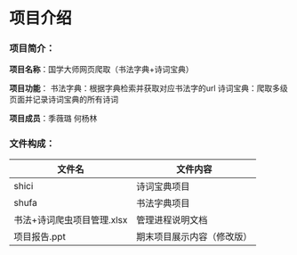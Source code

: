 # 项目介绍

### 项目简介：


**项目名称**：国学大师网页爬取（书法字典+诗词宝典）

**项目功能**：
书法字典：根据字典检索并获取对应书法字的url
诗词宝典：爬取多级页面并记录诗词宝典的所有诗词

**项目成员**：季薇璐 何杨林



### 文件构成：
  文件名  | 文件内容
  ------------- | -------------
 shici  | 诗词宝典项目
 shufa  | 书法字典项目
 书法+诗词爬虫项目管理.xlsx  | 管理进程说明文档
 项目报告.ppt  | 期末项目展示内容（修改版）
